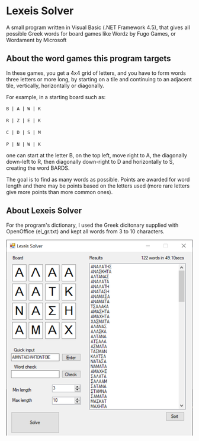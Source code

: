 # Lexeis Solver
A small program written in Visual Basic (.NET Framework 4.5), that gives all possible Greek words for board games like Wordz by Fugo Games, or Wordament by Microsoft

## About the word games this program targets
In these games, you get a 4x4 grid of letters, and you have to form words three letters or more long, by starting on a tile and continuing to an adjacent tile, vertically, horizontally or diagonally.


For example, in a starting board such as:

    B | A | W | K
 
    R | Z | E | K
 
    C | D | S | M
 
    P | N | W | K

one can start at the letter B, on the top left, move right to A, the diagonally down-left to R, then diagonally down-right to D and horizontally to S, creating the word BARDS.

The goal is to find as many words as possible. Points are awarded for word length and there may be points based on the letters used (more rare letters give more points than more common ones).


## About Lexeis Solver
For the program's dictionary, I used the Greek dicitonary supplied with OpenOffice (el_gr.txt) and kept all words from 3 to 10 characters.

![Sample screenshot](/images/scr1.png)
